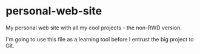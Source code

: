 personal-web-site
=================

My personal web site with all my cool projects - the non-RWD version.

I'm going to use this file as a learning tool before I entrust the big project to Git.
